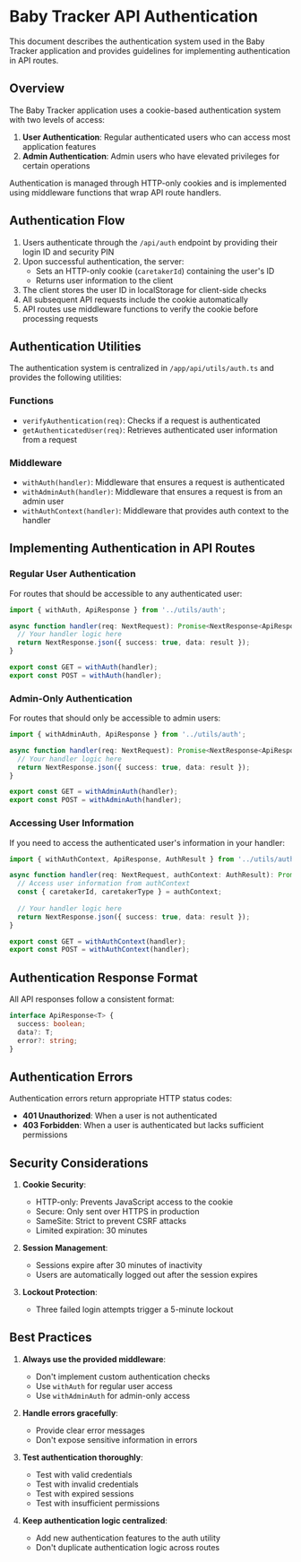 # Baby Tracker API Authentication

This document describes the authentication system used in the Baby Tracker application and provides guidelines for implementing authentication in API routes.

## Overview

The Baby Tracker application uses a cookie-based authentication system with two levels of access:

1. **User Authentication**: Regular authenticated users who can access most application features
2. **Admin Authentication**: Admin users who have elevated privileges for certain operations

Authentication is managed through HTTP-only cookies and is implemented using middleware functions that wrap API route handlers.

## Authentication Flow

1. Users authenticate through the `/api/auth` endpoint by providing their login ID and security PIN
2. Upon successful authentication, the server:
   - Sets an HTTP-only cookie (`caretakerId`) containing the user's ID
   - Returns user information to the client
3. The client stores the user ID in localStorage for client-side checks
4. All subsequent API requests include the cookie automatically
5. API routes use middleware functions to verify the cookie before processing requests

## Authentication Utilities

The authentication system is centralized in `/app/api/utils/auth.ts` and provides the following utilities:

### Functions

- `verifyAuthentication(req)`: Checks if a request is authenticated
- `getAuthenticatedUser(req)`: Retrieves authenticated user information from a request

### Middleware

- `withAuth(handler)`: Middleware that ensures a request is authenticated
- `withAdminAuth(handler)`: Middleware that ensures a request is from an admin user
- `withAuthContext(handler)`: Middleware that provides auth context to the handler

## Implementing Authentication in API Routes

### Regular User Authentication

For routes that should be accessible to any authenticated user:

```typescript
import { withAuth, ApiResponse } from '../utils/auth';

async function handler(req: NextRequest): Promise<NextResponse<ApiResponse<any>>> {
  // Your handler logic here
  return NextResponse.json({ success: true, data: result });
}

export const GET = withAuth(handler);
export const POST = withAuth(handler);
```

### Admin-Only Authentication

For routes that should only be accessible to admin users:

```typescript
import { withAdminAuth, ApiResponse } from '../utils/auth';

async function handler(req: NextRequest): Promise<NextResponse<ApiResponse<any>>> {
  // Your handler logic here
  return NextResponse.json({ success: true, data: result });
}

export const GET = withAdminAuth(handler);
export const POST = withAdminAuth(handler);
```

### Accessing User Information

If you need to access the authenticated user's information in your handler:

```typescript
import { withAuthContext, ApiResponse, AuthResult } from '../utils/auth';

async function handler(req: NextRequest, authContext: AuthResult): Promise<NextResponse<ApiResponse<any>>> {
  // Access user information from authContext
  const { caretakerId, caretakerType } = authContext;
  
  // Your handler logic here
  return NextResponse.json({ success: true, data: result });
}

export const GET = withAuthContext(handler);
export const POST = withAuthContext(handler);
```

## Authentication Response Format

All API responses follow a consistent format:

```typescript
interface ApiResponse<T> {
  success: boolean;
  data?: T;
  error?: string;
}
```

## Authentication Errors

Authentication errors return appropriate HTTP status codes:

- **401 Unauthorized**: When a user is not authenticated
- **403 Forbidden**: When a user is authenticated but lacks sufficient permissions

## Security Considerations

1. **Cookie Security**:
   - HTTP-only: Prevents JavaScript access to the cookie
   - Secure: Only sent over HTTPS in production
   - SameSite: Strict to prevent CSRF attacks
   - Limited expiration: 30 minutes

2. **Session Management**:
   - Sessions expire after 30 minutes of inactivity
   - Users are automatically logged out after the session expires

3. **Lockout Protection**:
   - Three failed login attempts trigger a 5-minute lockout

## Best Practices

1. **Always use the provided middleware**:
   - Don't implement custom authentication checks
   - Use `withAuth` for regular user access
   - Use `withAdminAuth` for admin-only access

2. **Handle errors gracefully**:
   - Provide clear error messages
   - Don't expose sensitive information in errors

3. **Test authentication thoroughly**:
   - Test with valid credentials
   - Test with invalid credentials
   - Test with expired sessions
   - Test with insufficient permissions

4. **Keep authentication logic centralized**:
   - Add new authentication features to the auth utility
   - Don't duplicate authentication logic across routes
